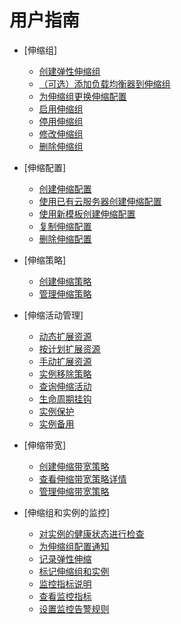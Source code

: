 # 用户指南

-   [伸缩组]
    -   [创建弹性伸缩组](创建弹性伸缩组.md)
    -   [（可选）添加负载均衡器到伸缩组](（可选）添加负载均衡器到伸缩组.md)
    -   [为伸缩组更换伸缩配置](为伸缩组更换伸缩配置.md)
    -   [启用伸缩组](启用伸缩组.md)
    -   [停用伸缩组](停用伸缩组.md)
    -   [修改伸缩组](修改伸缩组.md)
    -   [删除伸缩组](删除伸缩组.md)

-   [伸缩配置]
    -   [创建伸缩配置](创建伸缩配置.md)
    -   [使用已有云服务器创建伸缩配置](使用已有云服务器创建伸缩配置.md)
    -   [使用新模板创建伸缩配置](使用新模板创建伸缩配置.md)
    -   [复制伸缩配置](复制伸缩配置.md)
    -   [删除伸缩配置](删除伸缩配置.md)

-   [伸缩策略]
    -   [创建伸缩策略](创建伸缩策略.md)
    -   [管理伸缩策略](管理伸缩策略.md)

-   [伸缩活动管理]
    -   [动态扩展资源](动态扩展资源.md)
    -   [按计划扩展资源](按计划扩展资源.md)
    -   [手动扩展资源](手动扩展资源.md)
    -   [实例移除策略](实例移除策略.md)
    -   [查询伸缩活动](查询伸缩活动.md)
    -   [生命周期挂钩](生命周期挂钩.md)
    -   [实例保护](实例保护.md)
    -   [实例备用](实例备用.md)

-   [伸缩带宽]
    -   [创建伸缩带宽策略](创建伸缩带宽策略.md)
    -   [查看伸缩带宽策略详情](查看伸缩带宽策略详情.md)
    -   [管理伸缩带宽策略](管理伸缩带宽策略.md)

-   [伸缩组和实例的监控]
    -   [对实例的健康状态进行检查](对实例的健康状态进行检查.md)
    -   [为伸缩组配置通知](为伸缩组配置通知.md)
    -   [记录弹性伸缩](记录弹性伸缩.md)
    -   [标记伸缩组和实例](标记伸缩组和实例.md)
    -   [监控指标说明](监控指标说明.md)
    -   [查看监控指标](查看监控指标.md)
    -   [设置监控告警规则](设置监控告警规则.md)


